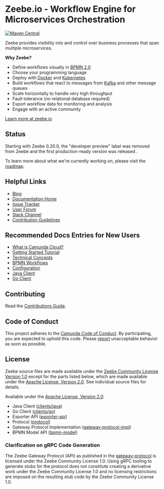 # Zeebe.io - Workflow Engine for Microservices Orchestration


[![Maven Central](https://maven-badges.herokuapp.com/maven-central/io.zeebe/zeebe-distribution/badge.svg)](https://maven-badges.herokuapp.com/maven-central/io.zeebe/zeebe-distribution)

Zeebe provides visibility into and control over business processes that span multiple microservices.

**Why Zeebe?**

* Define workflows visually in [BPMN 2.0](https://www.omg.org/spec/BPMN/2.0.2/)
* Choose your programming language
* Deploy with [Docker](https://www.docker.com/) and [Kubernetes](https://kubernetes.io/)
* Build workflows that react to messages from [Kafka](https://kafka.apache.org/) and other message queues
* Scale horizontally to handle very high throughput
* Fault tolerance (no relational database required)
* Export workflow data for monitoring and analysis
* Engage with an active community

[Learn more at zeebe.io](https://zeebe.io)

## Status

Starting with Zeebe 0.20.0, the "developer preview" label was removed from Zeebe and the first production-ready version was released  .

To learn more about what we're currently working on, please visit the [roadmap](https://zeebe.io/roadmap).

## Helpful Links

* [Blog](https://zeebe.io/blog)
* [Documentation Home](https://docs.camunda.io)
* [Issue Tracker](https://github.com/zeebe-io/zeebe/issues)
* [User Forum](https://forum.zeebe.io)
* [Slack Channel](https://zeebe-slack-invite.herokuapp.com/)
* [Contribution Guidelines](/CONTRIBUTING.md)

## Recommended Docs Entries for New Users

* [What is Camunda Cloud?](https://docs.camunda.io/docs/product-manuals/concepts/what-is-camunda-cloud)
* [Getting Started Tutorial](https://docs.camunda.io/docs/guides/getting-started/create-camunda-cloud-account)
* [Technical Concepts](https://docs.camunda.io/docs/product-manuals/zeebe/technical-concepts/index)
* [BPMN Workflows](https://docs.camunda.io/docs/reference/bpmn-workflows/bpmn-primer)
* [Configuration](https://docs.camunda.io/docs/product-manuals/zeebe/deployment-guide/index)
* [Java Client](https://docs.camunda.io/docs/product-manuals/clients/java-client/index)
* [Go Client](https://docs.camunda.io/docs/product-manuals/clients/go-client/index)


## Contributing

Read the [Contributions Guide](/CONTRIBUTING.md).

## Code of Conduct

This project adheres to the [Camunda Code of Conduct](https://camunda.com/events/code-conduct/).
By participating, you are expected to uphold this code. Please [report](https://camunda.com/events/code-conduct/reporting-violations/)
unacceptable behavior as soon as possible.

## License

Zeebe source files are made available under the [Zeebe Community License
Version 1.0](/licenses/ZEEBE-COMMUNITY-LICENSE-1.0.txt) except for the parts listed
below, which are made available under the [Apache License, Version
2.0](/licenses/APACHE-2.0.txt).  See individual source files for details.

Available under the [Apache License, Version 2.0](/licenses/APACHE-2.0.txt):
- Java Client ([clients/java](/clients/java))
- Go Client ([clients/go](/clients/go))
- Exporter API ([exporter-api](/exporter-api))
- Protocol ([protocol](/protocol))
- Gateway Protocol Implementation ([gateway-protocol-impl](/gateway-protocol-impl))
- BPMN Model API ([bpmn-model](/bpmn-model))

### Clarification on gRPC Code Generation

The Zeebe Gateway Protocol (API) as published in the
[gateway-protocol](/gateway-protocol/src/main/proto/gateway.proto) is licensed
under the Zeebe Community License 1.0. Using gRPC tooling to generate stubs for
the protocol does not constitute creating a derivative work under the Zeebe
Community License 1.0 and no licensing restrictions are imposed on the
resulting stub code by the Zeebe Community License 1.0.
